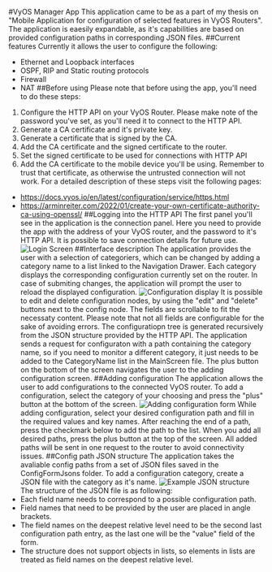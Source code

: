 #VyOS Manager App
This application came to be as a part of my thesis on "Mobile Application for configuration of selected features in VyOS Routers".
The application is eaesily expandable, as it's capabilities are based on provided configuration paths in corresponding JSON files.
##Current features
Currently it allows the user to configure the following:
- Ethernet and Loopback interfaces
- OSPF, RIP and Static routing protocols
- Firewall
- NAT
##Before using
Please note that before using the app, you'll need to do these steps:
1. Configure the HTTP API on your VyOS Router. Please make note of the password you've set, as you'll need it to connect to the HTTP API.
2. Generate a CA certificate and it's private key.
3. Generate a certificate that is signed by the CA.
4. Add the CA certificate and the signed certificate to the router.
5. Set the signed certificate to be used for connections with HTTP API
6. Add the CA certificate to the mobile device you'll be using. Remember to trust that certificate, as otherwise the untrusted connection will not work.
For a detailed description of these steps visit the following pages:
- https://docs.vyos.io/en/latest/configuration/service/https.html
- https://arminreiter.com/2022/01/create-your-own-certificate-authority-ca-using-openssl/
##Logging into the HTTP API
The first panel you'll see in the application is the connection panel.
Here you need to provide the app with the address of your VyOS router, and the password to it's HTTP API.
It is possible to save connection details for future use.
![Login Screen](https://github.com/JamJestSimon/VyOSManager/assets/50449327/01dc1372-d455-4f47-a5d7-8622dd36f377)
##Interface description
The application provides the user with a selection of categoriers, which can be changed by adding a category name to a list linked to the Navigation Drawer.
Each category displays the corresponding configuration currently set on the router. In case of submiting changes, the application will prompt the user to reload the displayed configuration.
![Configuration display](https://github.com/JamJestSimon/VyOSManager/assets/50449327/681d18a0-6cd8-4b31-8996-54d99f465df0)
It is possible to edit and delete configuration nodes, by using the "edit" and "delete" buttons next to the config node. The fields are scrollable to fit the necessaty content. Please note that not all fields are configurable for the sake of avoiding errors.
The configuratiopn tree is generated recursively from the JSON structure provided by the HTTP API. The application sends a request for configuraton with a path containing the category name, so if you need to monitor a different category, it just needs to be added to the CategoryName list in the MainScreen file.
The plus button on the bottom of the screen navigates the user to the adding configuration screen.
##Adding configuration
The application allows the user to add configurations to the connected VyOS router.
To add a configuration, select the category of your choosing and press the "plus" button at the bottom of the screen.
![Adding configuration form](https://github.com/JamJestSimon/VyOSManager/assets/50449327/abe85711-2429-41f8-a97f-9e284fb638e9)
While adding configuration, select your desired configuration path and fill in the required values and key names.
After reaching the end of a path, press the checkmark below to add the path to the list.
When you add all desired paths, press the plus button at the top of the screen. All added paths will be sent in one request to the router to avoid connectivity issues.
##Config path JSON structure
The application takes the avaliable config paths from a set of JSON files saved in the ConfigFormJsons folder.
To add a configuration category, create a JSON file with the category as it's name.
![Example JSON structure](https://github.com/JamJestSimon/VyOSManager/assets/50449327/05ae1ac8-66cd-4b31-a4ec-39df2411ed5d)
The structure of the JSON file is as following:
- Each field name needs to correspond to a possible configuration path.
- Field names that need to be provided by the user are placed in angle brackets.
- The field names on the deepest relative level need to be the second last configuration path entry, as the last one will be the "value" field of the form.
- The structure does not support objects in lists, so elements in lists are treated as field names on the deepest relative level.
